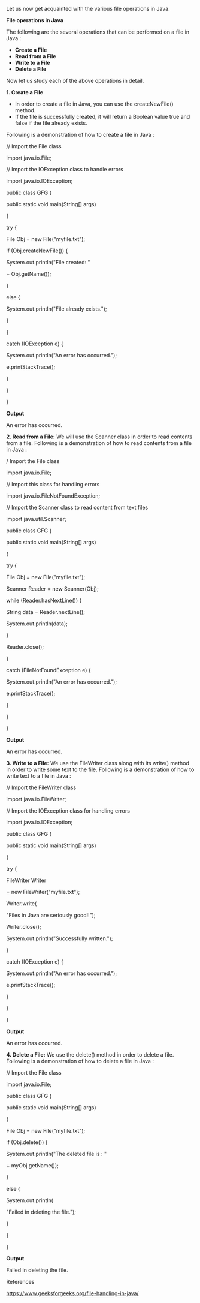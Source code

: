 Let us now get acquainted with the various file operations in Java.

**File operations in Java**

The following are the several operations that can be performed on a file in Java :

-   **Create a File**
-   **Read from a File**
-   **Write to a File**
-   **Delete a File**

Now let us study each of the above operations in detail.

**1. Create a File**

-   In order to create a file in Java, you can use the createNewFile() method.
-   If the file is successfully created, it will return a Boolean value true and false if the file already exists.

Following is a demonstration of how to create a file in Java :

// Import the File class

import java.io.File;

// Import the IOException class to handle errors

import java.io.IOException;

public class GFG {

public static void main(String[] args)

{

try {

File Obj = new File("myfile.txt");

if (Obj.createNewFile()) {

System.out.println("File created: "

\+ Obj.getName());

}

else {

System.out.println("File already exists.");

}

}

catch (IOException e) {

System.out.println("An error has occurred.");

e.printStackTrace();

}

}

}

**Output**

An error has occurred.

**2. Read from a File:** We will use the Scanner class in order to read contents from a file. Following is a demonstration of how to read contents from a file in Java :

/ Import the File class

import java.io.File;

// Import this class for handling errors

import java.io.FileNotFoundException;

// Import the Scanner class to read content from text files

import java.util.Scanner;

public class GFG {

public static void main(String[] args)

{

try {

File Obj = new File("myfile.txt");

Scanner Reader = new Scanner(Obj);

while (Reader.hasNextLine()) {

String data = Reader.nextLine();

System.out.println(data);

}

Reader.close();

}

catch (FileNotFoundException e) {

System.out.println("An error has occurred.");

e.printStackTrace();

}

}

}

**Output**

An error has occurred.

**3. Write to a File:** We use the FileWriter class along with its write() method in order to write some text to the file. Following is a demonstration of how to write text to a file in Java :

// Import the FileWriter class

import java.io.FileWriter;

// Import the IOException class for handling errors

import java.io.IOException;

public class GFG {

public static void main(String[] args)

{

try {

FileWriter Writer

= new FileWriter("myfile.txt");

Writer.write(

"Files in Java are seriously good!!");

Writer.close();

System.out.println("Successfully written.");

}

catch (IOException e) {

System.out.println("An error has occurred.");

e.printStackTrace();

}

}

}

**Output**

An error has occurred.

**4. Delete a File:** We use the delete() method in order to delete a file. Following is a demonstration of how to delete a file in Java :

// Import the File class

import java.io.File;

public class GFG {

public static void main(String[] args)

{

File Obj = new File("myfile.txt");

if (Obj.delete()) {

System.out.println("The deleted file is : "

\+ myObj.getName());

}

else {

System.out.println(

"Failed in deleting the file.");

}

}

}

**Output**

Failed in deleting the file.

References

https://www.geeksforgeeks.org/file-handling-in-java/
